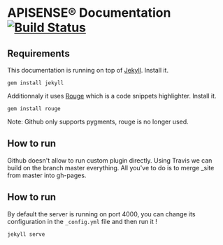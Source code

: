 APISENSE® Documentation [![Build Status](https://travis-ci.org/APISENSE/docs.svg?branch=master)](https://travis-ci.org/APISENSE/docs)
=======================

Requirements
------------

This documentation is running on top of [Jekyll](http://jekyllrb.com/). Install it.

	gem install jekyll

Additionnaly it uses [Rouge](https://github.com/jneen/rouge) which is a code snippets highlighter. Install it.

	gem install rouge

Note: Github only supports pygments, rouge is no longer used.

How to run
----------

Github doesn't allow to run custom plugin directly. Using Travis we can build on the branch master everything. All you've to do is to merge _site from master into gh-pages.

How to run
----------

By default the server is running on port 4000, you can change its configuration in the `_config.yml` file and then run it !

	jekyll serve